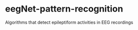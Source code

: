 eegNet-pattern-recognition
============================

Algorithms that detect epileptiform activities in EEG recordings
